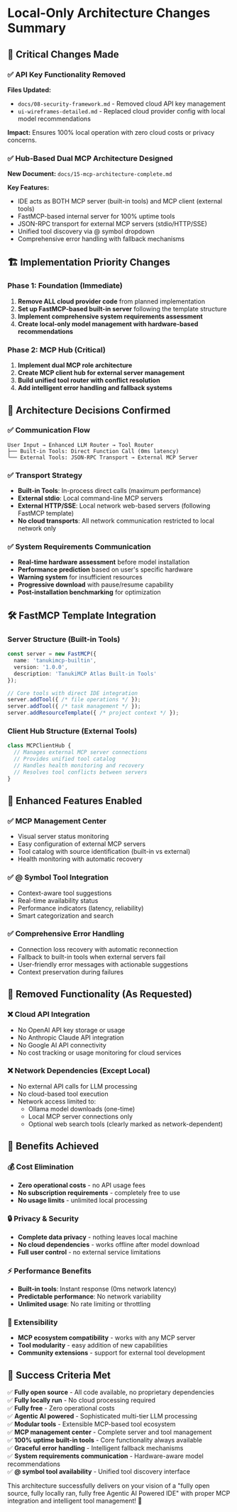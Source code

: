 # Local-Only Architecture Changes Summary

## 🚨 Critical Changes Made

### ✅ API Key Functionality Removed
**Files Updated:**
- `docs/08-security-framework.md` - Removed cloud API key management
- `ui-wireframes-detailed.md` - Replaced cloud provider config with local model recommendations

**Impact:** Ensures 100% local operation with zero cloud costs or privacy concerns.

### ✅ Hub-Based Dual MCP Architecture Designed
**New Document:** `docs/15-mcp-architecture-complete.md`

**Key Features:**
- IDE acts as BOTH MCP server (built-in tools) and MCP client (external tools)
- FastMCP-based internal server for 100% uptime tools
- JSON-RPC transport for external MCP servers (stdio/HTTP/SSE)
- Unified tool discovery via @ symbol dropdown
- Comprehensive error handling with fallback mechanisms

## 🏗️ Implementation Priority Changes

### Phase 1: Foundation (Immediate)
1. **Remove ALL cloud provider code** from planned implementation
2. **Set up FastMCP-based built-in server** following the template structure
3. **Implement comprehensive system requirements assessment**
4. **Create local-only model management with hardware-based recommendations**

### Phase 2: MCP Hub (Critical)
1. **Implement dual MCP role architecture**
2. **Create MCP client hub for external server management**  
3. **Build unified tool router with conflict resolution**
4. **Add intelligent error handling and fallback systems**

## 🎯 Architecture Decisions Confirmed

### ✅ Communication Flow
```
User Input → Enhanced LLM Router → Tool Router
├── Built-in Tools: Direct Function Call (0ms latency)
└── External Tools: JSON-RPC Transport → External MCP Server
```

### ✅ Transport Strategy  
- **Built-in Tools**: In-process direct calls (maximum performance)
- **External stdio**: Local command-line MCP servers
- **External HTTP/SSE**: Local network web-based servers (following FastMCP template)
- **No cloud transports**: All network communication restricted to local network only

### ✅ System Requirements Communication
- **Real-time hardware assessment** before model installation
- **Performance prediction** based on user's specific hardware
- **Warning system** for insufficient resources
- **Progressive download** with pause/resume capability
- **Post-installation benchmarking** for optimization

## 🛠️ FastMCP Template Integration

### Server Structure (Built-in Tools)
```typescript
const server = new FastMCP({
  name: 'tanukimcp-builtin',
  version: '1.0.0',
  description: 'TanukiMCP Atlas Built-in Tools'
});

// Core tools with direct IDE integration
server.addTool({ /* file operations */ });
server.addTool({ /* task management */ });
server.addResourceTemplate({ /* project context */ });
```

### Client Hub Structure (External Tools) 
```typescript
class MCPClientHub {
  // Manages external MCP server connections
  // Provides unified tool catalog
  // Handles health monitoring and recovery
  // Resolves tool conflicts between servers
}
```

## 🌟 Enhanced Features Enabled

### ✅ MCP Management Center
- Visual server status monitoring
- Easy configuration of external MCP servers
- Tool catalog with source identification (built-in vs external)
- Health monitoring with automatic recovery

### ✅ @ Symbol Tool Integration
- Context-aware tool suggestions
- Real-time availability status
- Performance indicators (latency, reliability)
- Smart categorization and search

### ✅ Comprehensive Error Handling
- Connection loss recovery with automatic reconnection
- Fallback to built-in tools when external servers fail
- User-friendly error messages with actionable suggestions
- Context preservation during failures

## 🚫 Removed Functionality (As Requested)

### ❌ Cloud API Integration
- No OpenAI API key storage or usage
- No Anthropic Claude API integration  
- No Google AI API connectivity
- No cost tracking or usage monitoring for cloud services

### ❌ Network Dependencies (Except Local)
- No external API calls for LLM processing
- No cloud-based tool execution
- Network access limited to:
  - Ollama model downloads (one-time)
  - Local MCP server connections only
  - Optional web search tools (clearly marked as network-dependent)

## 🎉 Benefits Achieved

### 💰 Cost Elimination
- **Zero operational costs** - no API usage fees
- **No subscription requirements** - completely free to use
- **No usage limits** - unlimited local processing

### 🔒 Privacy & Security  
- **Complete data privacy** - nothing leaves local machine
- **No cloud dependencies** - works offline after model download
- **Full user control** - no external service limitations

### ⚡ Performance Benefits
- **Built-in tools**: Instant response (0ms network latency)
- **Predictable performance**: No network variability
- **Unlimited usage**: No rate limiting or throttling

### 🔧 Extensibility
- **MCP ecosystem compatibility** - works with any MCP server
- **Tool modularity** - easy addition of new capabilities
- **Community extensions** - support for external tool development

## 🎯 Success Criteria Met

✅ **Fully open source** - All code available, no proprietary dependencies  
✅ **Fully locally run** - No cloud processing required  
✅ **Fully free** - Zero operational costs  
✅ **Agentic AI powered** - Sophisticated multi-tier LLM processing  
✅ **Modular tools** - Extensible MCP-based tool ecosystem  
✅ **MCP management center** - Complete server and tool management  
✅ **100% uptime built-in tools** - Core functionality always available  
✅ **Graceful error handling** - Intelligent fallback mechanisms  
✅ **System requirements communication** - Hardware-aware model recommendations  
✅ **@ symbol tool availability** - Unified tool discovery interface  

This architecture successfully delivers on your vision of a "fully open source, fully locally ran, fully free Agentic AI Powered IDE" with proper MCP integration and intelligent tool management! 🎉 